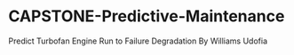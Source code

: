 # CAPSTONE-Predictive-Maintenance
Predict Turbofan Engine Run to Failure Degradation By Williams Udofia
